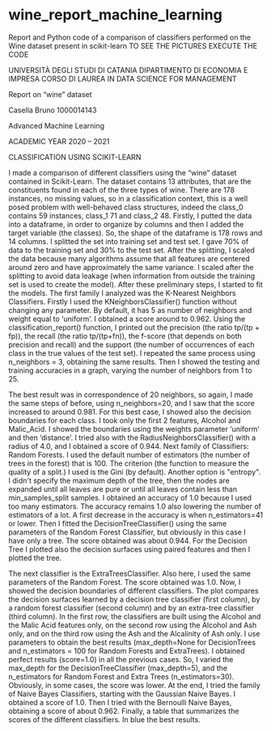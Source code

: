 # wine_report_machine_learning
Report and Python code of a comparison of classifiers performed on the Wine dataset present in scikit-learn
TO SEE THE PICTURES EXECUTE THE CODE

 

UNIVERSITÀ DEGLI STUDI DI CATANIA
DIPARTIMENTO DI ECONOMIA E IMPRESA
CORSO DI LAUREA IN DATA SCIENCE FOR MANAGEMENT




Report on “wine” dataset








					

Casella Bruno
1000014143














Advanced Machine Learning


                    
ACADEMIC YEAR 2020 – 2021

CLASSIFICATION USING SCIKIT-LEARN

I made a comparison of different classifiers using the “wine” dataset contained in Scikit-Learn.
The dataset contains 13 attributes, that are the constituents found in each of the three types of wine. There are 178 instances, no missing values, so in a classification context, this is a well posed problem with well-behaved class structures, indeed the class_0 contains 59 instances, class_1 71 and class_2 48.
Firstly, I putted the data into a dataframe, in order to organize by columns and then I added the target variable (the classes). So, the shape of the dataframe is 178 rows and 14 columns.
I splitted the set into training set and test set. I gave 70% of data to the training set and 30% to the test set. After the splitting, I scaled the data because many algorithms assume that all features are centered around zero and have approximately the same variance. I scaled after the splitting to avoid data leakage (when information from outside the training set is used to create the model).
After these preliminary steps, I started to fit the models. 
The first family I analyzed was the K-Nearest Neighbors Classifiers. Firstly I used the KNeighborsClassifier() function without changing any parameter. By default, it has 5 as number of neighbors and weight equal to ‘uniform’. I obtained a score around to 0.962. Using the classification_report() function, I printed out the precision (the ratio tp/(tp + fp)), the recall (the ratio tp/(tp+fn)), the f-score (that depends on both precision and recall) and the support (the number of occurrences of each class in the true values of the test set). I repeated the same process using n_neighbors = 3, obtaining the same results. Then I showed the testing and training accuracies in a graph, varying the number of neighbors from 1 to 25. 
 
The best result was in correspondence of 20 neighbors, so again, I made the same steps of before, using n_neighbors=20, and I saw that the score increased to around 0.981.
For this best case, I showed also the decision boundaries for each class. I took only the first 2 features, Alcohol and Malic_Acid. I showed the boundaries using the weights parameter ‘uniform’ and then ‘distance’.
I tried also with the RadiusNeighborsClassifier() with a radius of 4.0, and I obtained a score of 0.944.
Next family of Classifiers: Random Forests. I used the default number of estimators (the number of trees in the forest) that is 100. The criterion (the function to measure the quality of a split.) I used is the Gini (by default). Another option is "entropy". I didn't specify the maximum depth of the tree, then the nodes are expanded until all leaves are pure or until all leaves contain less than min_samples_split samples. I obtained an accuracy of 1.0 because I used too many estimators. The accuracy remains 1.0 also lowering the number of estimators of a lot. A first decrease in the accuracy is when n_estimators=41 or lower.
Then I fitted the DecisionTreeClassifier() using the same parameters of the Random Forest Classifier, but obviously in this case I have only a tree. The score obtained was about 0.944.
For the Decision Tree I plotted also the decision surfaces using paired features and then I plotted the tree.
  

The next classifier is the ExtraTreesClassifier. Also here, I used the same parameters of the Random Forest. The score obtained was 1.0.
Now, I showed the decision boundaries of different classifiers. The plot compares the decision surfaces learned by a decision tree classifier (first column), by a random forest classifier (second column) and by an extra-tree classifier (third column).
In the first row, the classifiers are built using the Alcohol and the Malic Acid features only, 
on the second row using the Alcohol and Ash only, and on the third row using the Ash and the Alcalinity of Ash only.
I use parameters to obtain the best results (max_depth=None for DecisionTrees and n_estimators = 100 for Random Forests and ExtraTrees).
I obtained perfect results (score=1.0) in all the previous cases. So, I varied the max_depth for the DecisionTreeClassifier (max_depth=5), and the n_estimators for Random Forest and Extra Trees (n_estimators=30). Obviously, in some cases, the score was lower.
At the end, I tried the family of Naive Bayes Classifiers, starting with the Gaussian Naive Bayes. I obtained a score of 1.0. Then I tried with the Bernoulli Naive Bayes, obtaining a score of about 0.962.
Finally, a table that summarizes the scores of the different classifiers. In blue the best results.
 
